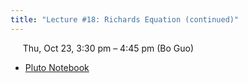 ```yaml
---
title: "Lecture #18: Richards Equation (continued)"
---
```


&nbsp;&nbsp;&nbsp;&nbsp;&nbsp;Thu, Oct 23, 3:30 pm – 4:45 pm (Bo Guo)

- [Pluto Notebook](../pluto_notebooks/Lec18_richards_equation_continued.html)
